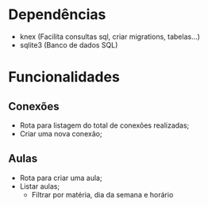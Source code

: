 # Dependências 

- knex (Facilita consultas sql, criar migrations, tabelas...)
- sqlite3 (Banco de dados SQL)


# Funcionalidades

## Conexões

- Rota para listagem do total de conexões realizadas;
- Criar uma nova conexão;

## Aulas
- Rota para criar uma aula;
- Listar aulas;
	- Filtrar por matéria, dia da semana e horário